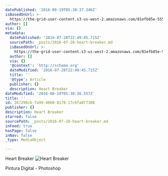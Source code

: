 ```yaml
---
datePublished: '2016-08-19T05:30:37.346Z'
isBasedOnUrl: >-
  https://the-grid-user-content.s3-us-west-2.amazonaws.com/01efb85e-555b-448a-8a2c-3e1f5278c8c9.jpg
author: []
via: {}
metadata:
  datePublished: '2016-07-28T22:49:45.715Z'
  sourcePath: _posts/2016-07-28-heart-breaker.md
  isBasedOnUrl: >-
    https://the-grid-user-content.s3-us-west-2.amazonaws.com/01efb85e-555b-448a-8a2c-3e1f5278c8c9.jpg
  author: []
  via: {}
  '@context': 'http://schema.org'
  dateModified: '2016-07-28T22:49:45.715Z'
  title: ''
  '@type': Article
  publisher: {}
  description: Heart Breaker
dateModified: '2016-08-19T05:30:36.557Z'
title: ''
id: 167290cb-7a99-4060-8178-17c6fa8f7308
publisher: {}
description: Heart Breaker
starred: false
sourcePath: _posts/2016-07-28-heart-breaker.md
inFeed: true
hasPage: false
inNav: false
_type: MediaObject

---
```

Heart Breaker
![Heart Breaker](https://the-grid-user-content.s3-us-west-2.amazonaws.com/01efb85e-555b-448a-8a2c-3e1f5278c8c9.jpg)

Pintura Digital - Photoshop